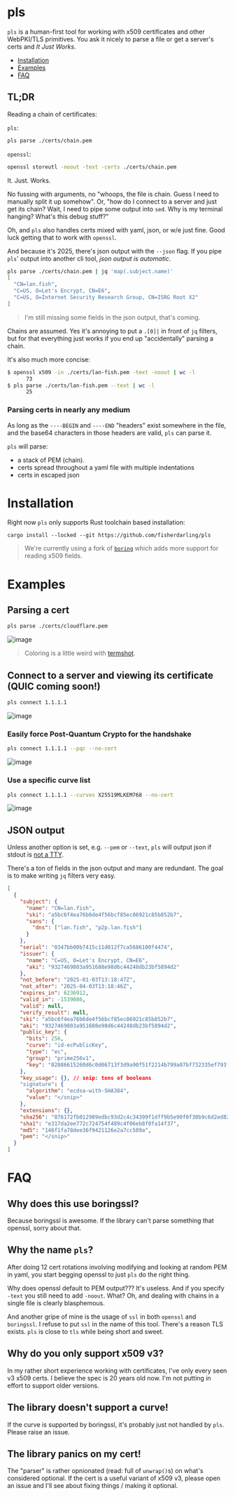 # pls

`pls` is a human-first tool for working with x509 certificates and other WebPKI/TLS
primitives. You ask it nicely to parse a file or get a server's certs and _It Just Works_.

- [Installation](#installation)
- [Examples](#examples)
- [FAQ](#faq)

## TL;DR

Reading a chain of certificates:

`pls`:

```bash
pls parse ./certs/chain.pem
```

`openssl`:

```bash
openssl storeutl -noout -text -certs ./certs/chain.pem
```

It. Just. Works.

No fussing with arguments, no "whoops, the file is chain. Guess I need to
manually split it up somehow". Or, "how do I connect to a server and just get
its chain? Wait, I need to pipe some output into `sed`. Why is my terminal
hanging? What's this debug stuff?"

Oh, and `pls` also handles certs mixed with yaml, json, or w/e just fine. Good
luck getting that to work with `openssl`.

And because it's 2025, there's json output with the `--json` flag. If you pipe
`pls`' output into another cli tool, _json output is automatic_.

```bash
pls parse ./certs/chain.pem | jq 'map(.subject.name)'
[
  "CN=lan.fish",
  "C=US, O=Let's Encrypt, CN=E6",
  "C=US, O=Internet Security Research Group, CN=ISRG Root X2"
]
```

> I'm still missing some fields in the json output, that's coming.

Chains are assumed. Yes it's annoying to put a `.[0]|` in front of `jq` filters, but for that everything just works if you end up "accidentally" parsing a chain.

It's also much more concise:

```sh
$ openssl x509 -in ./certs/lan-fish.pem -text -noout | wc -l
      73
$ pls parse ./certs/lan-fish.pem --text | wc -l
      25
```

### Parsing certs in nearly any medium

As long as the `----BEGIN` and `----END` "headers" exist somewhere in the file, and the base64 characters in those headers are valid, `pls` can parse it.

`pls` will parse:

- a stack of PEM (chain).
- certs spread throughout a yaml file with multiple indentations
- certs in escaped json

# Installation

Right now `pls` only supports Rust toolchain based installation:

```
cargo install --locked --git https://github.com/fisherdarling/pls
```

> We're currently using a fork of
> [`boring`](https://github.com/cloudflare/boring) which adds more support for
> reading x509 fields.

# Examples

## Parsing a cert

```bash
pls parse ./certs/cloudflare.pem
```

![image](./images/letsencrypto.org.png)

> Coloring is a little weird with [termshot](https://github.com/homeport/termshot).

## Connect to a server and viewing its certificate (QUIC coming soon!)

```bash
pls connect 1.1.1.1
```

![image](./images/one.one.one.one.png)

### Easily force Post-Quantum Crypto for the handshake

```bash
pls connect 1.1.1.1 --pqc --no-cert
```

![image](./images/pqc.png)

### Use a specific curve list

```bash
pls connect 1.1.1.1 --curves X25519MLKEM768 --no-cert
```

![image](./images/connect-curve.png)

## JSON output

Unless another option is set, e.g. `--pem` or `--text`, `pls` will output json if stdout is [not a TTY](https://doc.rust-lang.org/stable/std/io/trait.IsTerminal.html#tymethod.is_terminal).

There's a ton of fields in the json output and many are redundant. The goal is to
make writing `jq` filters very easy.

```json
[
  {
    "subject": {
      "name": "CN=lan.fish",
      "ski": "a5bc6f4ea76b6de4f56bcf85ec86921c85b852b7",
      "sans": {
        "dns": ["lan.fish", "p2p.lan.fish"]
      }
    },
    "serial": "0347bb00b7415c11d012f7ca5686100f4474",
    "issuer": {
      "name": "C=US, O=Let's Encrypt, CN=E6",
      "aki": "9327469803a951688e98d6c44248db23bf5894d2"
    },
    "not_before": "2025-01-03T13:18:47Z",
    "not_after": "2025-04-03T13:18:46Z",
    "expires_in": 6236912,
    "valid_in": -1539086,
    "valid": null,
    "verify_result": null,
    "ski": "a5bc6f4ea76b6de4f56bcf85ec86921c85b852b7",
    "aki": "9327469803a951688e98d6c44248db23bf5894d2",
    "public_key": {
      "bits": 256,
      "curve": "id-ecPublicKey",
      "type": "ec",
      "group": "prime256v1",
      "key": "02886615260d6c0d06713f3d9a90f51f2214b799a07bf732335ef793fa05192cad"
    },
    "key_usage": {}, // snip: tons of booleans
    "signature": {
      "algorithm": "ecdsa-with-SHA384",
      "value": "</snip>"
    },
    "extensions": {},
    "sha256": "876172fb012989edbc93d2c4c34399f1dff9b5e90f0f30b9c6d2ed82ec184620",
    "sha1": "e317da2ee772c724754f489c4f06eb8f0fa14f37",
    "md5": "146f1fa78dee36f9421126e2a7cc589a",
    "pem": "</snip>"
  }
]
```

# FAQ

## Why does this use boringssl?

Because boringssl is awesome. If the library can't parse something that openssl, sorry about that.

## Why the name `pls`?

After doing 12 cert rotations involving modifying and looking at random PEM in yaml,
you start begging openssl to just `pls` do the right thing.

Why does openssl default to PEM output??? It's useless. And if you specify `-text` you still need to add `-noout`. What? Oh, and dealing with chains in a single file is clearly blasphemous.

And another gripe of mine is the usage of `ssl` in both `openssl` and `boringssl`. I refuse to put `ssl` in the name of this tool. There's a reason TLS exists. `pls` is close to `tls` while being short and sweet.

## Why do you only support x509 v3?

In my rather short experience working with certificates, I've only every seen v3 x509 certs. I believe the spec is 20 years old now. I'm not putting in effort to support older versions.

## The library doesn't support a curve!

If the curve is supported by boringssl, it's probably just not handled by `pls`. Please raise an issue.

## The library panics on my cert!

The "parser" is rather opnionated (read: full of `unwrap()`s) on what's considered optional. If the cert is a useful variant of x509 v3, please open an issue and I'll see about fixing things / making it optional.
